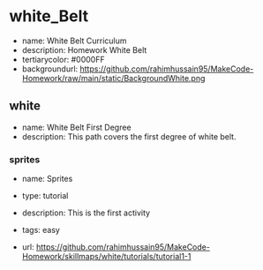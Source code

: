 # white_Belt

* name: White Belt Curriculum
* description: Homework White Belt
* tertiarycolor: #0000FF
* backgroundurl: https://github.com/rahimhussain95/MakeCode-Homework/raw/main/static/BackgroundWhite.png


## white

* name: White Belt First Degree 
* description: This path covers the first degree of white belt.

### sprites

* name: Sprites
* type: tutorial
* description: This is the first activity
* tags: easy

* url: https://github.com/rahimhussain95/MakeCode-Homework/skillmaps/white/tutorials/tutorial1-1






